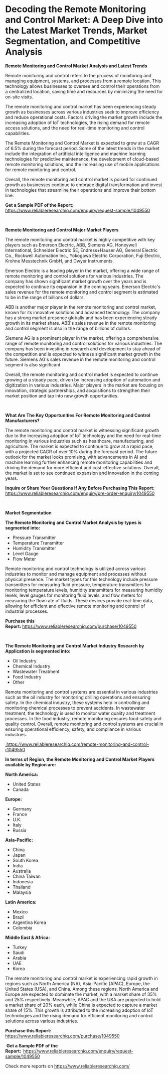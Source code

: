 <p><h1>Decoding the Remote Monitoring and Control Market: A Deep Dive into the Latest Market Trends, Market Segmentation, and Competitive Analysis</h1></p><p><strong>Remote Monitoring and Control Market Analysis and Latest Trends</strong></p>
<p><p>Remote monitoring and control refers to the process of monitoring and managing equipment, systems, and processes from a remote location. This technology allows businesses to oversee and control their operations from a centralized location, saving time and resources by minimizing the need for on-site visits.</p><p>The remote monitoring and control market has been experiencing steady growth as businesses across various industries seek to improve efficiency and reduce operational costs. Factors driving the market growth include the increasing adoption of IoT technologies, the rising demand for remote access solutions, and the need for real-time monitoring and control capabilities.</p><p>The Remote Monitoring and Control Market is expected to grow at a CAGR of 6.5% during the forecast period. Some of the latest trends in the market include the integration of artificial intelligence and machine learning technologies for predictive maintenance, the development of cloud-based remote monitoring solutions, and the increasing use of mobile applications for remote monitoring and control.</p><p>Overall, the remote monitoring and control market is poised for continued growth as businesses continue to embrace digital transformation and invest in technologies that streamline their operations and improve their bottom line.</p></p>
<p><strong>Get a Sample PDF of the Report:&nbsp;</strong> <a href="https://www.reliableresearchiq.com/enquiry/request-sample/1049550">https://www.reliableresearchiq.com/enquiry/request-sample/1049550</a></p>
<p>&nbsp;</p>
<p><strong>Remote Monitoring and Control Major Market Players</strong></p>
<p><p>The remote monitoring and control market is highly competitive with key players such as Emerson Electric, ABB, Siemens AG, Honeywell International, Schneider Electric SE, Endress+Hauser AG, General Electric Co., Rockwell Automation Inc., Yokogawa Electric Corporation, Fuji Electric, Krohne Messtechnik GmbH, and Dwyer Instruments.</p><p>Emerson Electric is a leading player in the market, offering a wide range of remote monitoring and control solutions for various industries. The company has shown significant market growth over the years and is expected to continue its expansion in the coming years. Emerson Electric's sales revenue for the remote monitoring and control segment is estimated to be in the range of billions of dollars.</p><p>ABB is another major player in the remote monitoring and control market, known for its innovative solutions and advanced technology. The company has a strong market presence globally and has been experiencing steady growth in its market share. ABB's sales revenue in the remote monitoring and control segment is also in the range of billions of dollars.</p><p>Siemens AG is a prominent player in the market, offering a comprehensive range of remote monitoring and control solutions for various industries. The company has been investing in research and development to stay ahead of the competition and is expected to witness significant market growth in the future. Siemens AG's sales revenue in the remote monitoring and control segment is also significant.</p><p>Overall, the remote monitoring and control market is expected to continue growing at a steady pace, driven by increasing adoption of automation and digitization in various industries. Major players in the market are focusing on innovation, strategic partnerships, and acquisitions to strengthen their market position and tap into new growth opportunities.</p></p>
<p>&nbsp;</p>
<p><strong>What Are The Key Opportunities For Remote Monitoring and Control Manufacturers?</strong></p>
<p><p>The remote monitoring and control market is witnessing significant growth due to the increasing adoption of IoT technology and the need for real-time monitoring in various industries such as healthcare, manufacturing, and agriculture. The market is expected to continue to grow at a rapid pace, with a projected CAGR of over 10% during the forecast period. The future outlook for the market looks promising, with advancements in AI and machine learning further enhancing remote monitoring capabilities and driving the demand for more efficient and cost-effective solutions. Overall, the market is set to see continued expansion and innovation in the coming years.</p></p>
<p><strong>Inquire or Share Your Questions If Any Before Purchasing This Report:</strong> <a href="https://www.reliableresearchiq.com/enquiry/pre-order-enquiry/1049550">https://www.reliableresearchiq.com/enquiry/pre-order-enquiry/1049550</a></p>
<p>&nbsp;</p>
<p><strong>Market Segmentation</strong></p>
<p><strong>The Remote Monitoring and Control Market Analysis by types is segmented into:</strong></p>
<p><ul><li>Pressure Transmitter</li><li>Temperature Transmitter</li><li>Humidity Transmitter</li><li>Level Gauge</li><li>Flow Meter</li></ul></p>
<p><p>Remote monitoring and control technology is utilized across various industries to monitor and manage equipment and processes without physical presence. The market types for this technology include pressure transmitters for measuring fluid pressure, temperature transmitters for monitoring temperature levels, humidity transmitters for measuring humidity levels, level gauges for monitoring fluid levels, and flow meters for measuring the flow rate of fluids. These devices provide real-time data, allowing for efficient and effective remote monitoring and control of industrial processes.</p></p>
<p><strong>Purchase this Report:&nbsp;</strong><a href="https://www.reliableresearchiq.com/purchase/1049550">https://www.reliableresearchiq.com/purchase/1049550</a></p>
<p>&nbsp;</p>
<p><strong>The Remote Monitoring and Control Market Industry Research by Application is segmented into:</strong></p>
<p><ul><li>Oil Industry</li><li>Chemical Industry</li><li>Wastewater Treatment</li><li>Food Industry</li><li>Other</li></ul></p>
<p><p>Remote monitoring and control systems are essential in various industries such as the oil industry for monitoring drilling operations and ensuring safety. In the chemical industry, these systems help in controlling and monitoring chemical processes to prevent accidents. In wastewater treatment, the technology is used to monitor water quality and treatment processes. In the food industry, remote monitoring ensures food safety and quality control. Overall, remote monitoring and control systems are crucial in ensuring operational efficiency, safety, and compliance in various industries.</p></p>
<p><a href="https://www.reliableresearchiq.com/remote-monitoring-and-control-r1049550">&nbsp;https://www.reliableresearchiq.com/remote-monitoring-and-control-r1049550</a></p>
<p><strong>In terms of Region, the Remote Monitoring and Control Market Players available by Region are:</strong></p>
<p>
    <p> <strong> North America: </strong>
        <ul>
            <li>United States</li>
            <li>Canada</li>
        </ul>
        </p> 
    <p> <strong> Europe: </strong>
        <ul>
            <li>Germany</li>
            <li>France</li>
            <li>U.K.</li>
            <li>Italy</li>
            <li>Russia</li>
        </ul>
        </p> 
    <p> <strong> Asia-Pacific: </strong>
        <ul>
            <li>China</li>
            <li>Japan</li>
            <li>South Korea</li>
            <li>India</li>
            <li>Australia</li>
            <li>China Taiwan</li>
            <li>Indonesia</li>
            <li>Thailand</li>
            <li>Malaysia</li>
        </ul>
        </p> 
    <p> <strong> Latin America: </strong>
        <ul>
            <li>Mexico</li>
            <li>Brazil</li>
            <li>Argentina Korea</li>
            <li>Colombia</li>
        </ul>
        </p> 
    <p> <strong> Middle East & Africa: </strong>
        <ul>
            <li>Turkey</li>
            <li>Saudi</li>
            <li>Arabia</li>
            <li>UAE</li>
            <li>Korea</li>
        </ul>
    </p>
    </p>
<p><p>The remote monitoring and control market is experiencing rapid growth in regions such as North America (NA), Asia-Pacific (APAC), Europe, the United States (USA), and China. Among these regions, North America and Europe are expected to dominate the market, with a market share of 35% and 25% respectively. Meanwhile, APAC and the USA are projected to hold a market share of 20% each, while China is expected to capture a market share of 15%. This growth is attributed to the increasing adoption of IoT technologies and the rising demand for efficient monitoring and control solutions across various industries.</p></p>
<p><strong>Purchase this Report: </strong><a href="https://www.reliableresearchiq.com/purchase/1049550">https://www.reliableresearchiq.com/purchase/1049550</a></p>
<p>&nbsp;<strong>Get a Sample PDF of the Report:&nbsp;&nbsp;</strong><a href="https://www.reliableresearchiq.com/enquiry/request-sample/1049550">https://www.reliableresearchiq.com/enquiry/request-sample/1049550</a></p>
<p><strong></strong></p>
<p>Check more reports on <a href="https://www.reliableresearchiq.com/">https://www.reliableresearchiq.com/</a></p>
